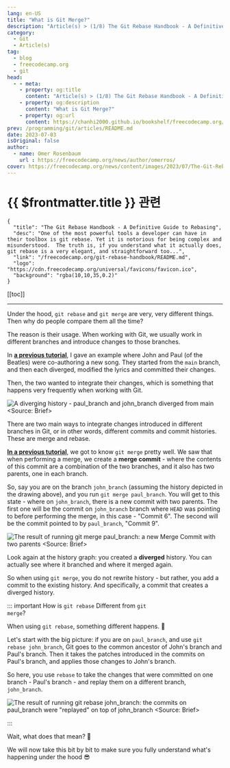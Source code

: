 ```yaml
---
lang: en-US
title: "What is Git Merge?"
description: "Article(s) > (1/8) The Git Rebase Handbook - A Definitive Guide to Rebasing"
category:
  - Git
  - Article(s)
tag:
  - blog
  - freecodecamp.org
  - git
head:
  - - meta:
    - property: og:title
      content: "Article(s) > (1/8) The Git Rebase Handbook - A Definitive Guide to Rebasing"
    - property: og:description
      content: "What is Git Merge?"
    - property: og:url
      content: https://chanhi2000.github.io/bookshelf/freecodecamp.org/git-rebase-handbook/what-is-git-merge.html
prev: /programming/git/articles/README.md
date: 2023-07-03
isOriginal: false
author:
  - name: Omer Rosenbaum
    url : https://freecodecamp.org/news/author/omerros/
cover: https://freecodecamp.org/news/content/images/2023/07/The-Git-Rebase-Handbook-Book-Cover--1-.png
---
```


# {{ $frontmatter.title }} 관련

```component VPCard
{
  "title": "The Git Rebase Handbook - A Definitive Guide to Rebasing",
  "desc": "One of the most powerful tools a developer can have in their toolbox is git rebase. Yet it is notorious for being complex and misunderstood.  The truth is, if you understand what it actually does, git rebase is a very elegant, and straightforward too...",
  "link": "/freecodecamp.org/git-rebase-handbook/README.md",
  "logo": "https://cdn.freecodecamp.org/universal/favicons/favicon.ico",
  "background": "rgba(10,10,35,0.2)"
}
```

[[toc]]

---

<SiteInfo
  name="The Git Rebase Handbook - A Definitive Guide to Rebasing"
  desc="One of the most powerful tools a developer can have in their toolbox is git rebase. Yet it is notorious for being complex and misunderstood.  The truth is, if you understand what it actually does, git rebase is a very elegant, and straightforward too..."
  url="https://freecodecamp.org/news/git-rebase-handbook#heading-what-is-git-merge"
  logo="https://cdn.freecodecamp.org/universal/favicons/favicon.ico"
  preview="https://freecodecamp.org/news/content/images/2023/07/The-Git-Rebase-Handbook-Book-Cover--1-.png"/>

Under the hood, `git rebase` and `git merge` are very, very different things. Then why do people compare them all the time?

The reason is their usage. When working with Git, we usually work in different branches and introduce changes to those branches.

In [**a previous tutorial**](/freecodecamp.org/the-definitive-guide-to-git-merge/how-gits-3-way-merge-algorithm-works.md), I gave an example where John and Paul (of the Beatles) were co-authoring a new song. They started from the <VPIcon icon="fa-brands fa-code-branch"/>`main` branch, and then each diverged, modified the lyrics and committed their changes.

Then, the two wanted to integrate their changes, which is something that happens very frequently when working with Git.

![A diverging history - <VPIcon icon="fas fa-code-branch"/>`paul_branch` and <VPIcon icon="fas fa-code-branch"/>`john_branch` diverged from <VPIcon icon="fa-brands fa-code-branch"/>`main`<br/><Source: [<VPIcon icon="fa-brands fa-youtube"/>Brief](https://youtu.be/3VFsitGUB3s)>](https://freecodecamp.org/news/content/images/2023/06/image-197.png)

There are two main ways to integrate changes introduced in different branches in Git, or in other words, different commits and commit histories. These are merge and rebase.

[**In a previous tutorial**](/freecodecamp.org/the-definitive-guide-to-git-merge/README.md), we got to know `git merge` pretty well. We saw that when performing a merge, we create a **merge commit** - where the contents of this commit are a combination of the two branches, and it also has two parents, one in each branch.

So, say you are on the branch <VPIcon icon="fas fa-code-branch"/>`john_branch` (assuming the history depicted in the drawing above), and you run `git merge paul_branch`. You will get to this state - where on <VPIcon icon="fas fa-code-branch"/>`john_branch`, there is a new commit with two parents. The first one will be the commit on <VPIcon icon="fas fa-code-branch"/>`john_branch` branch where `HEAD` was pointing to before performing the merge, in this case - "Commit 6". The second will be the commit pointed to by <VPIcon icon="fas fa-code-branch"/>`paul_branch`, "Commit 9".

![The result of running `git merge paul_branch`: a new Merge Commit with two parents<br/><Source: [<VPIcon icon="fa-brands fa-youtube"/>Brief](https://youtu.be/3VFsitGUB3s)>](https://freecodecamp.org/news/content/images/2023/06/image-196.png)

Look again at the history graph: you created a **diverged** history. You can actually see where it branched and where it merged again.

So when using `git merge`, you do not rewrite history - but rather, you add a commit to the existing history. And specifically, a commit that creates a diverged history.

::: important How is <code>git rebase</code> Different from <code>git merge</code>?

When using `git rebase`, something different happens. 🥁

Let's start with the big picture: if you are on <VPIcon icon="fas fa-code-branch"/>`paul_branch`, and use `git rebase john_branch`, Git goes to the common ancestor of John's branch and Paul's branch. Then it takes the patches introduced in the commits on Paul's branch, and applies those changes to John's branch.

So here, you use `rebase` to take the changes that were committed on one branch - Paul's branch - and replay them on a different branch, <VPIcon icon="fas fa-code-branch"/>`john_branch`.

![The result of running `git rebase john_branch`: the commits on <VPIcon icon="fas fa-code-branch"/>`paul_branch` were "replayed" on top of <VPIcon icon="fas fa-code-branch"/>`john_branch`<br/><Source: [<VPIcon icon="fa-brands fa-youtube"/>Brief](https://youtu.be/3VFsitGUB3s)>](https://freecodecamp.org/news/content/images/2023/06/image-198.png)

:::

Wait, what does that mean? 🤔

We will now take this bit by bit to make sure you fully understand what's happening under the hood 😎

